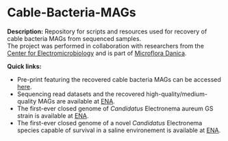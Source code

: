 # Cable-Bacteria-MAGs

**Description:**
Repository for scripts and resources used for recovery of cable bacteria MAGs from sequenced samples. <br/>
The project was performed in collaboration with researchers from the [Center for Electromicrobiology](https://bio.au.dk/forskning/forskningscentre/center-for-elektromikrobiologi-cem/) and is part of [Microflora Danica](https://www.en.bio.aau.dk/research/environmental-microbiology/research-projects/microflora-danica/).

**Quick links:**
* Pre-print featuring the recovered cable bacteria MAGs can be accessed [here](https://www.biorxiv.org/).
* Sequencing read datasets and the recovered high-quality/medium-quality MAGs are available at [ENA](https://www.ebi.ac.uk/ena/submit/webin/report/runs/ERP137283).
* The first-ever closed genome of *Candidatus* Electronema aureum GS strain is available at [ENA](https://www.ebi.ac.uk/ena/submit/webin/report/analysisFiles/ERZ9795947).
* The first-ever closed genome of a novel *Candidatus* Electronema species capable of survival in a saline environement is available at [ENA](https://www.ebi.ac.uk/ena/submit/webin/report/analysisFiles/ERZ9795966).
<br/>
